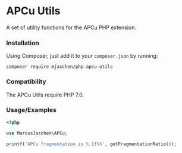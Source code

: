 # APCu Utils

A set of utility functions for the APCu PHP extension.

### Installation

Using Composer, just add it to your `composer.json` by running:

```
composer require mjaschen/php-apcu-utils
```

### Compatibility

The APCu Utils require PHP 7.0.

### Usage/Examples

```php
<?php

use MarcusJaschen\APCu;

printf('APCu fragmentation is %.1f%%', getFragmentationRatio());
```
